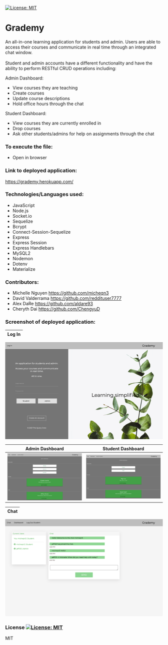 [![License: MIT](https://img.shields.io/badge/License-MIT-yellow.svg)](https://opensource.org/licenses/MIT)
# Grademy

An all-in-one learning application for students and admin. Users are able to access their courses and 
communicate in real time through an integrated chat window. <br> <br>
Student and admin accounts have a different functionality and have the ability to perform RESTful CRUD operations including: 

Admin Dashboard:
- View courses they are teaching 
- Create courses
- Update course descriptions
- Hold office hours through the chat

Student Dashboard:
- View courses they are currently enrolled in 
- Drop courses 
- Ask other students/admins for help on assignments through the chat

### To execute the file: 

- Open in browser

### Link to deployed application:

https://grademy.herokuapp.com/

### Technologies/Languages used:

  - JavaScript
  - Node.js
  - Socket.io
  - Sequelize
  - Bcrypt
  - Connect-Session-Sequelize
  - Express
  - Express Session
  - Express Handlebars
  - MySQL2
  - Nodemon
  - Dotenv
  - Materialize

### Contributors:

* Michelle Nguyen https://github.com/micheqn3
* David Valderrama https://github.com/reddituser7777
* Alex DaRe https://github.com/aldare93
* Cheryth Dai https://github.com/ChengyuD

### Screenshot of deployed application:
Log In          |  
:-------------------------:|
![Log in page](Assets/login-screenshot.png)   

Admin Dashboard           |  Student Dashboard
:-------------------------:|:-------------------------: 
![Admin dashboard](Assets/admin-screenshot.png)  |  ![Student dashboard](Assets/student-screenshot.png)

Chat         |  
:-------------------------:|
![Chat](Assets/chat-screenshot.png)   


### License [![License: MIT](https://img.shields.io/badge/License-MIT-yellow.svg)](https://opensource.org/licenses/MIT)

MIT 
